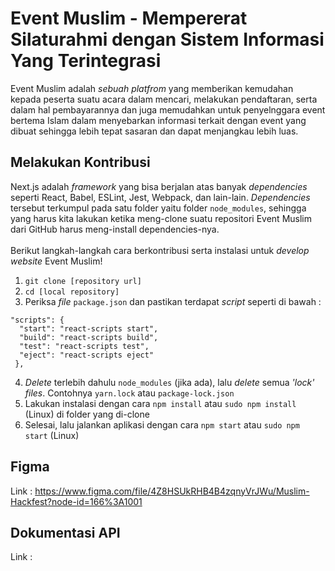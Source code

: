 # Event Muslim - Mempererat Silaturahmi dengan Sistem Informasi Yang Terintegrasi
Event Muslim adalah _sebuah platfrom_ yang memberikan kemudahan kepada peserta suatu acara dalam mencari, melakukan pendaftaran, serta dalam hal pembayarannya dan juga memudahkan untuk penyelnggara event bertema Islam dalam menyebarkan informasi terkait dengan event yang dibuat sehingga lebih tepat sasaran dan dapat menjangkau lebih luas.

## Melakukan Kontribusi
Next.js adalah _framework_ yang bisa berjalan atas banyak _dependencies_ seperti React, Babel, ESLint, Jest, Webpack, dan lain-lain.
_Dependencies_ tersebut terkumpul pada satu folder yaitu folder ```node_modules```, sehingga yang harus kita lakukan ketika meng-clone suatu repositori Event Muslim dari GitHub harus meng-install dependencies-nya.
<br/><br/>
Berikut langkah-langkah cara berkontribusi serta instalasi untuk _develop website_ Event Muslim!

1. ```git clone [repository url]```
2. ```cd [local repository]```
3. Periksa _file_ ```package.json``` dan pastikan terdapat _script_ seperti di bawah :
```
"scripts": {
  "start": "react-scripts start",
  "build": "react-scripts build",
  "test": "react-scripts test",
  "eject": "react-scripts eject"
 },
 ```
4. _Delete_ terlebih dahulu ```node_modules``` (jika ada), lalu _delete_ semua _'lock' files_. Contohnya ```yarn.lock``` atau ```package-lock.json```
5. Lakukan instalasi dengan cara  ```npm install``` atau ```sudo npm install``` (Linux) di folder yang di-clone
6. Selesai, lalu jalankan aplikasi dengan cara ```npm start``` atau ```sudo npm start``` (Linux)

## Figma
Link : https://www.figma.com/file/4Z8HSUkRHB4B4zqnyVrJWu/Muslim-Hackfest?node-id=166%3A1001

## Dokumentasi API
Link : 
